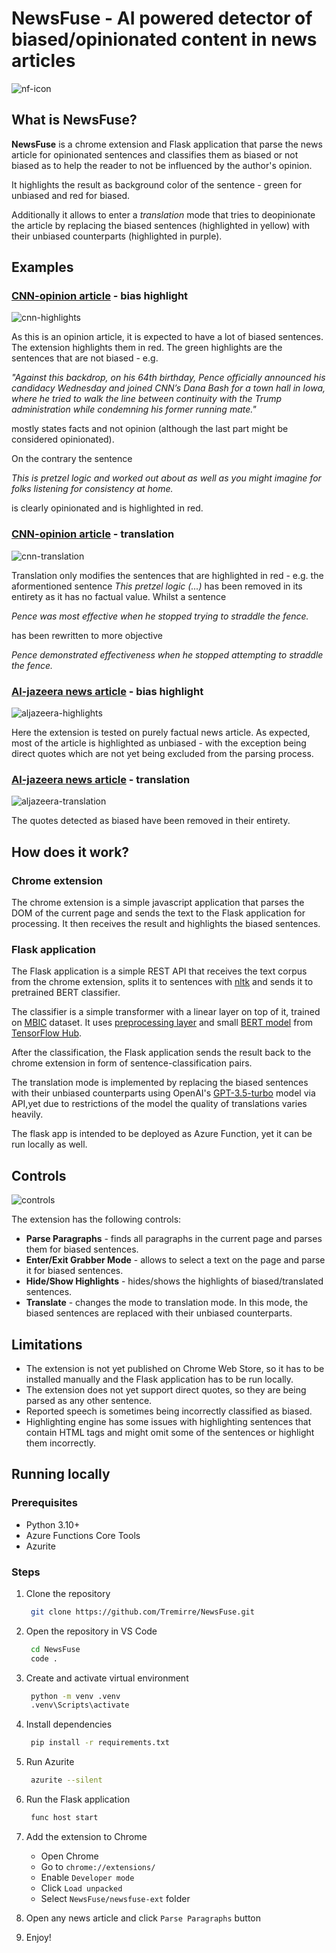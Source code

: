 # NewsFuse - AI powered detector of biased/opinionated content in news articles

![nf-icon](newsfuse-ext/icons/64.png)

## What is NewsFuse?

**NewsFuse** is a chrome extension and Flask application that parse the news article for opinionated sentences and classifies them as biased or not biased as to help the reader to not be influenced by the author's opinion.

It highlights the result as background color of the sentence - green for unbiased and red for biased.

Additionally it allows to enter a _translation_ mode that tries to deopinionate the article by replacing the biased sentences (highlighted in yellow) with their unbiased counterparts (highlighted in purple).

## Examples

### [CNN-opinion article](https://edition.cnn.com/2023/06/08/opinions/mike-pence-true-conservatives-dreams-avlon/index.html) - bias highlight

![cnn-highlights](readme_pictures/cnn-opinions-highlights.png)

As this is an opinion article, it is expected to have a lot of biased sentences. The extension highlights them in red. The green highlights are the sentences that are not biased - e.g.

_"Against this backdrop, on his 64th birthday, Pence officially announced his candidacy Wednesday and joined CNN’s Dana Bash for a town hall in Iowa, where he tried to walk the line between continuity with the Trump administration while condemning his former running mate."_

mostly states facts and not opinion (although the last part might be considered opinionated).

On the contrary the sentence

_This is pretzel logic and worked out about as well as you might imagine for folks listening for consistency at home._

is clearly opinionated and is highlighted in red.

### [CNN-opinion article](https://edition.cnn.com/2023/06/08/opinions/mike-pence-true-conservatives-dreams-avlon/index.html) - translation

![cnn-translation](readme_pictures/cnn-opinions-translation.png)

Translation only modifies the sentences that are highlighted in red - e.g. the aformentioned sentence _This pretzel logic (...)_ has been removed in its entirety as it has no factual value. Whilst a sentence

_Pence was most effective when he stopped trying to straddle the fence._

has been rewritten to more objective

_Pence demonstrated effectiveness when he stopped attempting to straddle the fence._

### [Al-jazeera news article](https://www.aljazeera.com/economy/2023/7/26/tottenham-owner-joe-lewis-charged-with-insider-trading-in-us) - bias highlight

![aljazeera-highlights](readme_pictures/aj-news-highlights.png)

Here the extension is tested on purely factual news article. As expected, most of the article is highlighted as unbiased - with the exception being direct quotes which are not yet being excluded from the parsing process.

### [Al-jazeera news article](https://www.aljazeera.com/economy/2023/7/26/tottenham-owner-joe-lewis-charged-with-insider-trading-in-us) - translation

![aljazeera-translation](readme_pictures/aj-news-translation.png)

The quotes detected as biased have been removed in their entirety.

## How does it work?

### Chrome extension

The chrome extension is a simple javascript application that parses the DOM of the current page and sends the text to the Flask application for processing. It then receives the result and highlights the biased sentences.

### Flask application

The Flask application is a simple REST API that receives the text corpus from the chrome extension, splits it to sentences with [nltk](https://www.nltk.org/) and sends it to pretrained BERT classifier.

The classifier is a simple transformer with a linear layer on top of it, trained on [MBIC](https://www.kaggle.com/datasets/timospinde/mbic-a-media-bias-annotation-dataset) dataset. It uses [preprocessing layer](https://tfhub.dev/tensorflow/bert_en_uncased_preprocess/3) and small [BERT model](https://tfhub.dev/tensorflow/small_bert/bert_en_uncased_L-8_H-128_A-2/2) from [TensorFlow Hub](https://tfhub.dev/).

After the classification, the Flask application sends the result back to the chrome extension in form of sentence-classification pairs.

The translation mode is implemented by replacing the biased sentences with their unbiased counterparts using OpenAI's [GPT-3.5-turbo](https://openai.com/blog/better-language-models/) model via API,yet due to restrictions of the model the quality of translations varies heavily.

The flask app is intended to be deployed as Azure Function, yet it can be run locally as well.

## Controls

![controls](readme_pictures/nf-client.png)

The extension has the following controls:

- **Parse Paragraphs** - finds all paragraphs in the current page and parses them for biased sentences.
- **Enter/Exit Grabber Mode** - allows to select a text on the page and parse it for biased sentences.
- **Hide/Show Highlights** - hides/shows the highlights of biased/translated sentences.
- **Translate** - changes the mode to translation mode. In this mode, the biased sentences are replaced with their unbiased counterparts.

## Limitations

- The extension is not yet published on Chrome Web Store, so it has to be installed manually and the Flask application has to be run locally.
- The extension does not yet support direct quotes, so they are being parsed as any other sentence.
- Reported speech is sometimes being incorrectly classified as biased.
- Highlighting engine has some issues with highlighting sentences that contain HTML tags and might omit some of the sentences or highlight them incorrectly.

## Running locally

### Prerequisites

- Python 3.10+
- Azure Functions Core Tools
- Azurite

### Steps

1. Clone the repository
   ```bash
    git clone https://github.com/Tremirre/NewsFuse.git
   ```
2. Open the repository in VS Code
   ```bash
    cd NewsFuse
    code .
   ```
3. Create and activate virtual environment
   ```bash
    python -m venv .venv
    .venv\Scripts\activate
   ```
4. Install dependencies
   ```bash
    pip install -r requirements.txt
   ```
5. Run Azurite

   ```bash
    azurite --silent
   ```

6. Run the Flask application

   ```bash
    func host start
   ```

7. Add the extension to Chrome

   - Open Chrome
   - Go to `chrome://extensions/`
   - Enable `Developer mode`
   - Click `Load unpacked`
   - Select `NewsFuse/newsfuse-ext` folder

8. Open any news article and click `Parse Paragraphs` button

9. Enjoy!
